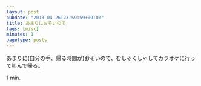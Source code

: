 ```yaml
---
layout: post
pubdate: "2013-04-26T23:59:59+09:00"
title: あまりにおそいので
tags: [misc]
minutes: 1
pagetype: posts
---
```

あまりに(自分の手、帰る時間が)おそいので、むしゃくしゃしてカラオケに行って叫んで帰る。

1 min.
